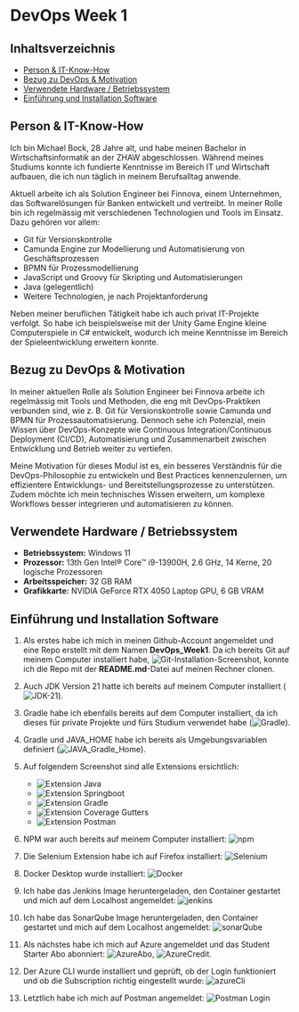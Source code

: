 # DevOps Week 1

## Inhaltsverzeichnis
- [Person & IT-Know-How](#person--it-know-how)  
- [Bezug zu DevOps & Motivation](#bezug-zu-devops--motivation)  
- [Verwendete Hardware / Betriebssystem](#verwendete-hardware--betriebssystem)  
- [Einführung und Installation Software](#einführung-und-installation-software)  

## Person & IT-Know-How

Ich bin Michael Bock, 28 Jahre alt, und habe meinen Bachelor in Wirtschaftsinformatik an der ZHAW abgeschlossen. Während meines Studiums konnte ich fundierte Kenntnisse im Bereich IT und Wirtschaft aufbauen, die ich nun täglich in meinem Berufsalltag anwende.

Aktuell arbeite ich als Solution Engineer bei Finnova, einem Unternehmen, das Softwarelösungen für Banken entwickelt und vertreibt. In meiner Rolle bin ich regelmässig mit verschiedenen Technologien und Tools im Einsatz. Dazu gehören vor allem:

- Git für Versionskontrolle
- Camunda Engine zur Modellierung und Automatisierung von Geschäftsprozessen
- BPMN für Prozessmodellierung
- JavaScript und Groovy für Skripting und Automatisierungen
- Java (gelegentlich)
- Weitere Technologien, je nach Projektanforderung

Neben meiner beruflichen Tätigkeit habe ich auch privat IT-Projekte verfolgt. So habe ich beispielsweise mit der Unity Game Engine kleine Computerspiele in C# entwickelt, wodurch ich meine Kenntnisse im Bereich der Spieleentwicklung erweitern konnte.

## Bezug zu DevOps & Motivation

In meiner aktuellen Rolle als Solution Engineer bei Finnova arbeite ich regelmässig mit Tools und Methoden, die eng mit DevOps-Praktiken verbunden sind, wie z. B. Git für Versionskontrolle sowie Camunda und BPMN für Prozessautomatisierung. Dennoch sehe ich Potenzial, mein Wissen über DevOps-Konzepte wie Continuous Integration/Continuous Deployment (CI/CD), Automatisierung und Zusammenarbeit zwischen Entwicklung und Betrieb weiter zu vertiefen.

Meine Motivation für dieses Modul ist es, ein besseres Verständnis für die DevOps-Philosophie zu entwickeln und Best Practices kennenzulernen, um effizientere Entwicklungs- und Bereitstellungsprozesse zu unterstützen. Zudem möchte ich mein technisches Wissen erweitern, um komplexe Workflows besser integrieren und automatisieren zu können.

## Verwendete Hardware / Betriebssystem

- **Betriebssystem:** Windows 11
- **Prozessor:** 13th Gen Intel® Core™ i9-13900H, 2.6 GHz, 14 Kerne, 20 logische Prozessoren
- **Arbeitsspeicher:** 32 GB RAM
- **Grafikkarte:** NVIDIA GeForce RTX 4050 Laptop GPU, 6 GB VRAM

## Einführung und Installation Software

1. Als erstes habe ich mich in meinen Github-Account angemeldet und eine Repo erstellt mit dem Namen **DevOps_Week1**. Da ich bereits Git auf meinem Computer installiert habe, ![Git-Installation-Screenshot](images/Git_Screenshot.png), konnte ich die Repo mit der **README.md**-Datei auf meinen Rechner clonen.

2. Auch JDK Version 21 hatte ich bereits auf meinem Computer installiert (![JDK-21](images/JDK21.png)).

3. Gradle habe ich ebenfalls bereits auf dem Computer installiert, da ich dieses für private Projekte und fürs Studium verwendet habe (![Gradle](images/Gradle.png)).

4. Gradle und JAVA_HOME habe ich bereits als Umgebungsvariablen definiert (![JAVA_Gradle_Home](images/JAVA_Gradle_Home.png)).

5. Auf folgendem Screenshot sind alle Extensions ersichtlich:
   - ![Extension Java](images/ExtensionPackForJava.png)
   - ![Extension Springboot](images/Springboot.png)
   - ![Extension Gradle](images/GradleExtension.png)
   - ![Extension Coverage Gutters](images/CoverageGutters.png)
   - ![Extension Postman](images/Postman.png)

6. NPM war auch bereits auf meinem Computer installiert: ![npm](images/NPM.png)

7. Die Selenium Extension habe ich auf Firefox installiert: ![Selenium](images/Selenium.png)

8. Docker Desktop wurde installiert: ![Docker](images/Docker.png)

9. Ich habe das Jenkins Image heruntergeladen, den Container gestartet und mich auf dem Localhost angemeldet: ![jenkins](images/jenkins.png)

10. Ich habe das SonarQube Image heruntergeladen, den Container gestartet und mich auf dem Localhost angemeldet: ![sonarQube](images/sonarQube.png)

11. Als nächstes habe ich mich auf Azure angemeldet und das Student Starter Abo abonniert: ![AzureAbo](images/AzureAbo.png), ![AzureCredit](images/AzureCredit.png).

12. Der Azure CLI wurde installiert und geprüft, ob der Login funktioniert und ob die Subscription richtig eingestellt wurde: ![azureCli](images/azureCli.png)

13. Letztlich habe ich mich auf Postman angemeldet: ![Postman Login](images/PostmanLogin.png)
